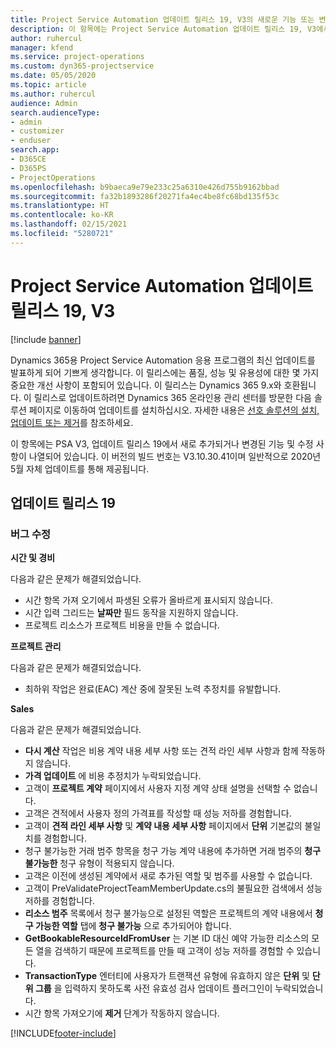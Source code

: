 ```yaml
---
title: Project Service Automation 업데이트 릴리스 19, V3의 새로운 기능 또는 변경된 기능
description: 이 항목에는 Project Service Automation 업데이트 릴리스 19, V3에서 사용할 수 있는 기능 및 수정 사항이 나열되어 있습니다.
author: ruhercul
manager: kfend
ms.service: project-operations
ms.custom: dyn365-projectservice
ms.date: 05/05/2020
ms.topic: article
ms.author: ruhercul
audience: Admin
search.audienceType:
- admin
- customizer
- enduser
search.app:
- D365CE
- D365PS
- ProjectOperations
ms.openlocfilehash: b9baeca9e79e233c25a6310e426d755b9162bbad
ms.sourcegitcommit: fa32b1893286f20271fa4ec4be8fc68bd135f53c
ms.translationtype: HT
ms.contentlocale: ko-KR
ms.lasthandoff: 02/15/2021
ms.locfileid: "5280721"
---
```

# <a name="project-service-automation-update-release-19-v3"></a>Project Service Automation 업데이트 릴리스 19, V3

[!include [banner](../includes/psa-now-project-operations.md)]

Dynamics 365용 Project Service Automation 응용 프로그램의 최신 업데이트를 발표하게 되어 기쁘게 생각합니다. 이 릴리스에는 품질, 성능 및 유용성에 대한 몇 가지 중요한 개선 사항이 포함되어 있습니다. 이 릴리스는 Dynamics 365 9.x와 호환됩니다. 이 릴리스로 업데이트하려면 Dynamics 365 온라인용 관리 센터를 방문한 다음 솔루션 페이지로 이동하여 업데이트를 설치하십시오. 자세한 내용은 [선호 솔루션의 설치, 업데이트 또는 제거](https://docs.microsoft.com/power-platform/admin/install-remove-preferred-solution)를 참조하세요.

이 항목에는 PSA V3, 업데이트 릴리스 19에서 새로 추가되거나 변경된 기능 및 수정 사항이 나열되어 있습니다. 이 버전의 빌드 번호는 V3.10.30.41이며 일반적으로 2020년 5월 자체 업데이트를 통해 제공됩니다.

## <a name="update-release-19"></a>업데이트 릴리스 19

### <a name="bug-fixes"></a>버그 수정

**시간 및 경비**

다음과 같은 문제가 해결되었습니다. 

- 시간 항목 가져 오기에서 파생된 오류가 올바르게 표시되지 않습니다.
- 시간 입력 그리드는 **날짜만** 필드 동작을 지원하지 않습니다.
- 프로젝트 리소스가 프로젝트 비용을 만들 수 없습니다.

**프로젝트 관리**

다음과 같은 문제가 해결되었습니다. 

-  최하위 작업은 완료(EAC) 계산 중에 잘못된 노력 추정치를 유발합니다.

**Sales**

다음과 같은 문제가 해결되었습니다. 

- **다시 계산** 작업은 비용 계약 내용 세부 사항 또는 견적 라인 세부 사항과 함께 작동하지 않습니다.
- **가격 업데이트** 에 비용 추정치가 누락되었습니다.
-  고객이 **프로젝트 계약** 페이지에서 사용자 지정 계약 상태 설명을 선택할 수 없습니다.
- 고객은 견적에서 사용자 정의 가격표를 작성할 때 성능 저하를 경험합니다.
- 고객이 **견적 라인 세부 사항** 및 **계약 내용 세부 사항** 페이지에서 **단위** 기본값의 불일치를 경험합니다.
- 청구 불가능한 거래 범주 항목을 청구 가능 계약 내용에 추가하면 거래 범주의 **청구 불가능한** 청구 유형이 적용되지 않습니다.
- 고객은 이전에 생성된 계약에서 새로 추가된 역할 및 범주를 사용할 수 없습니다.
- 고객이 PreValidateProjectTeamMemberUpdate.cs의 불필요한 검색에서 성능 저하를 경험합니다.
- **리소스 범주** 목록에서 청구 불가능으로 설정된 역할은 프로젝트의 계약 내용에서 **청구 가능한 역할** 탭에 **청구 불가능** 으로 추가되어야 합니다.
- **GetBookableResourceIdFromUser** 는 기본 ID 대신 예약 가능한 리소스의 모든 열을 검색하기 때문에 프로젝트를 만들 때 고객이 성능 저하를 경험할 수 있습니다.
- **TransactionType** 엔터티에 사용자가 트랜잭션 유형에 유효하지 않은 **단위** 및 **단위 그룹** 을 입력하지 못하도록 사전 유효성 검사 업데이트 플러그인이 누락되었습니다.
- 시간 항목 가져오기에 **제거** 단계가 작동하지 않습니다.


[!INCLUDE[footer-include](../includes/footer-banner.md)]